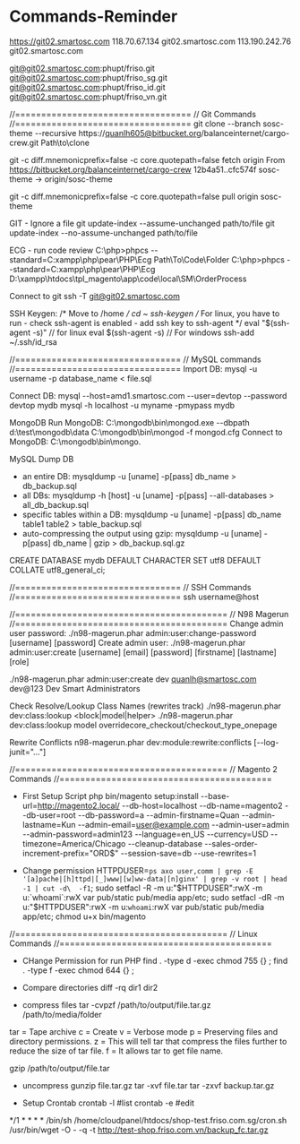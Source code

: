 # Commands-Reminder

https://git02.smartosc.com
118.70.67.134  git02.smartosc.com
113.190.242.76  git02.smartosc.com

git@git02.smartosc.com:phupt/friso.git
git@git02.smartosc.com:phupt/friso_sg.git
git@git02.smartosc.com:phupt/friso_id.git
git@git02.smartosc.com:phupt/friso_vn.git

//==================================
// Git Commands
//==================================
git clone --branch sosc-theme --recursive https://quanlh605@bitbucket.org/balanceinternet/cargo-crew.git Path\to\clone

git -c diff.mnemonicprefix=false -c core.quotepath=false fetch origin
From https://bitbucket.org/balanceinternet/cargo-crew
   12b4a51..cfc574f  sosc-theme -> origin/sosc-theme

git -c diff.mnemonicprefix=false -c core.quotepath=false pull origin sosc-theme

GIT - Ignore a file
git update-index --assume-unchanged path/to/file
git update-index --no-assume-unchanged path/to/file

ECG - run code review
C:\php>phpcs --standard=C:xampp\php\pear\PHP\Ecg Path\To\Code\Folder
C:\php>phpcs --standard=C:xampp\php\pear\PHP\Ecg D:\xampp\htdocs\tpl_magento\app\code\local\SM\OrderProcess

Connect to git
ssh -T git@git02.smartosc.com

SSH Keygen:
/* Move to /home */
cd ~
ssh-keygen
/* 
	For linux, you have to run 
	- check ssh-agent is enabled
	- add ssh key to ssh-agent
*/
eval "$(ssh-agent -s)" // for linux
eval $(ssh-agent -s) // For windows
ssh-add ~/.ssh/id_rsa


//================================
// MySQL commands
//================================
Import DB:
mysql -u username -p database_name < file.sql

Connect DB:
mysql --host=amd1.smartosc.com --user=devtop --password devtop mydb
mysql -h localhost -u myname -pmypass mydb

MongoDB
Run MongoDB: 
C:\mongodb\bin\mongod.exe --dbpath d:\test\mongodb\data
C:\mongodb\bin\mongod -f mongod.cfg
Connect to MongoDB:
C:\mongodb\bin\mongo.

MySQL Dump DB
- an entire DB: mysqldump -u [uname] -p[pass] db_name > db_backup.sql
- all DBs: mysqldump -h [host] -u [uname] -p[pass] --all-databases > all_db_backup.sql
- specific tables within a DB: mysqldump -u [uname] -p[pass] db_name table1 table2 > table_backup.sql
- auto-compressing the output using gzip: mysqldump -u [uname] -p[pass] db_name | gzip > db_backup.sql.gz


CREATE DATABASE mydb
  DEFAULT CHARACTER SET utf8
  DEFAULT COLLATE utf8_general_ci;

//================================
// SSH Commands
//================================
ssh username@host 


//=========================================
// N98 Magerun
//=========================================
Change admin user password:
./n98-magerun.phar admin:user:change-password [username] [password]
Create admin user:
./n98-magerun.phar admin:user:create [username] [email] [password] [firstname] [lastname] [role]

./n98-magerun.phar admin:user:create dev quanlh@smartosc.com dev@123 Dev Smart Administrators

Check Resolve/Lookup Class Names (rewrites track)
./n98-magerun.phar dev:class:lookup <block|model|helper> <name>
./n98-magerun.phar dev:class:lookup model overridecore_checkout/checkout_type_onepage

Rewrite Conflicts
n98-magerun.phar dev:module:rewrite:conflicts [--log-junit="..."]


//=========================================
// Magento 2 Commands
//=========================================

- First Setup Script
php bin/magento setup:install --base-url=http://magento2.local/ --db-host=localhost --db-name=magento2 --db-user=root --db-password=a --admin-firstname=Quan --admin-lastname=Kun --admin-email=user@example.com --admin-user=admin --admin-password=admin123 --language=en_US --currency=USD --timezone=America/Chicago --cleanup-database --sales-order-increment-prefix="ORD$" --session-save=db --use-rewrites=1

- Change permission
HTTPDUSER=`ps axo user,comm | grep -E '[a]pache|[h]ttpd|[_]www|[w]ww-data|[n]ginx' | grep -v root | head -1 | cut -d\  -f1`;
sudo setfacl -R -m u:"$HTTPDUSER":rwX -m u:`whoami`:rwX var pub/static pub/media app/etc;
sudo setfacl -dR -m u:"$HTTPDUSER":rwX -m u:`whoami`:rwX var pub/static pub/media app/etc;
chmod u+x bin/magento

//=========================================
// Linux Commands
//=========================================
- CHange Permission for run PHP
find . -type d -exec chmod 755 {} \;
find . -type f -exec chmod 644 {} \;

- Compare directories
diff -rq dir1 dir2

- compress files
tar -cvpzf /path/to/output/file.tar.gz /path/to/media/folder

tar = Tape archive
c = Create
v = Verbose mode
p = Preserving files and directory permissions.
z = This will tell tar that compress the files further to reduce the size of tar file.
f = It allows tar to get file name.

gzip /path/to/output/file.tar

- uncompress 
gunzip file.tar.gz
tar -xvf file.tar
tar -zxvf backup.tar.gz

- Setup Crontab
crontab -l  #list
crontab -e  #edit

*/1 * * * * /bin/sh /home/cloudpanel/htdocs/shop-test.friso.com.sg/cron.sh
/usr/bin/wget -O - -q -t http://test-shop.friso.com.vn/backup_fc.tar.gz


 
 

